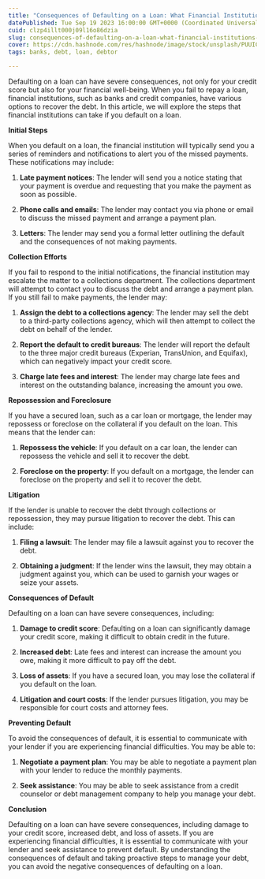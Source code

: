 ```yaml
---
title: "Consequences of Defaulting on a Loan: What Financial Institutions Can Do"
datePublished: Tue Sep 19 2023 16:00:00 GMT+0000 (Coordinated Universal Time)
cuid: clzp4illt000j09l16o86dzia
slug: consequences-of-defaulting-on-a-loan-what-financial-institutions-can-do
cover: https://cdn.hashnode.com/res/hashnode/image/stock/unsplash/PUUIC4_PTFA/upload/a3f39c3b59dee682ccbc83bf1e4a1d9d.jpeg
tags: banks, debt, loan, debtor

---
```


Defaulting on a loan can have severe consequences, not only for your credit score but also for your financial well-being. When you fail to repay a loan, financial institutions, such as banks and credit companies, have various options to recover the debt. In this article, we will explore the steps that financial institutions can take if you default on a loan.

**Initial Steps**

When you default on a loan, the financial institution will typically send you a series of reminders and notifications to alert you of the missed payments. These notifications may include:

1. **Late payment notices**: The lender will send you a notice stating that your payment is overdue and requesting that you make the payment as soon as possible.
    
2. **Phone calls and emails**: The lender may contact you via phone or email to discuss the missed payment and arrange a payment plan.
    
3. **Letters**: The lender may send you a formal letter outlining the default and the consequences of not making payments.
    

**Collection Efforts**

If you fail to respond to the initial notifications, the financial institution may escalate the matter to a collections department. The collections department will attempt to contact you to discuss the debt and arrange a payment plan. If you still fail to make payments, the lender may:

1. **Assign the debt to a collections agency**: The lender may sell the debt to a third-party collections agency, which will then attempt to collect the debt on behalf of the lender.
    
2. **Report the default to credit bureaus**: The lender will report the default to the three major credit bureaus (Experian, TransUnion, and Equifax), which can negatively impact your credit score.
    
3. **Charge late fees and interest**: The lender may charge late fees and interest on the outstanding balance, increasing the amount you owe.
    

**Repossession and Foreclosure**

If you have a secured loan, such as a car loan or mortgage, the lender may repossess or foreclose on the collateral if you default on the loan. This means that the lender can:

1. **Repossess the vehicle**: If you default on a car loan, the lender can repossess the vehicle and sell it to recover the debt.
    
2. **Foreclose on the property**: If you default on a mortgage, the lender can foreclose on the property and sell it to recover the debt.
    

**Litigation**

If the lender is unable to recover the debt through collections or repossession, they may pursue litigation to recover the debt. This can include:

1. **Filing a lawsuit**: The lender may file a lawsuit against you to recover the debt.
    
2. **Obtaining a judgment**: If the lender wins the lawsuit, they may obtain a judgment against you, which can be used to garnish your wages or seize your assets.
    

**Consequences of Default**

Defaulting on a loan can have severe consequences, including:

1. **Damage to credit score**: Defaulting on a loan can significantly damage your credit score, making it difficult to obtain credit in the future.
    
2. **Increased debt**: Late fees and interest can increase the amount you owe, making it more difficult to pay off the debt.
    
3. **Loss of assets**: If you have a secured loan, you may lose the collateral if you default on the loan.
    
4. **Litigation and court costs**: If the lender pursues litigation, you may be responsible for court costs and attorney fees.
    

**Preventing Default**

To avoid the consequences of default, it is essential to communicate with your lender if you are experiencing financial difficulties. You may be able to:

1. **Negotiate a payment plan**: You may be able to negotiate a payment plan with your lender to reduce the monthly payments.
    
2. **Seek assistance**: You may be able to seek assistance from a credit counselor or debt management company to help you manage your debt.
    

**Conclusion**

Defaulting on a loan can have severe consequences, including damage to your credit score, increased debt, and loss of assets. If you are experiencing financial difficulties, it is essential to communicate with your lender and seek assistance to prevent default. By understanding the consequences of default and taking proactive steps to manage your debt, you can avoid the negative consequences of defaulting on a loan.